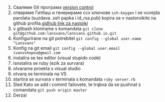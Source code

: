 1. Сваляме Git програма [version control](https://git-scm.com/download/win)
3. отваряме Гитбаш и генерираме ссх ключове `ssh-keygen` i se vuvejda parolata (suzdava .ssh papka i id_rsa.pub) kopira se v nastoroikite na github profila.[gidhub link za nastoiki](https://github.com/settings/keys)
1. v gitbash klonirame s komandata `git clone git@github.com:lansvans/lansvans.github.io.git`
1. Konfigurirane na git potrebitel `git config --global user.name "Lansvans"`
1. Konfig na git email `git config --global user.email ivanvshopov@gmail.com`
4. instalira se tex editor (visual stupido code)
5. isnstalira se ruby (ezik za survara)
6. otvarame proekta s visual studio
7. otvarq se terminala na VS 
8. startira se survara v terminala s komandata `ruby server.rb`
1. Sled Kato se add i commit failovete, te trqbva da se pushnat s comandata `git push origin master`
9. Derzai